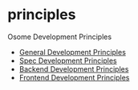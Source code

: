 # principles

Osome Development Principles

- [General Development Principles](src/general.md)
- [Spec Development Principles](src/spec.md)
- [Backend Development Principles](src/backend.md)
- [Frontend Development Principles](src/frontend.md)
